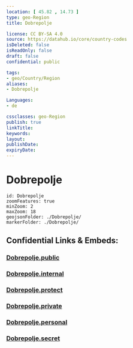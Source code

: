 ```yaml
---
location: [ 45.82 , 14.73 ] 
type: geo-Region
title: Dobrepolje

license: CC BY-SA 4.0
source: https://datahub.io/core/country-codes
isDeleted: false
isReadOnly: false
draft: false
confidential: public

tags:
- geo/Country/Region
aliases:
- Dobrepolje

Languages:
- de

cssclasses: geo-Region
publish: true
linkTitle: 
keywords: 
layout: 
publishDate: 
expiryDate: 
---
```


# Dobrepolje

```leaflet
id: Dobrepolje
zoomFeatures: true 
minZoom: 2 
maxZoom: 18
geojsonFolder: ./Dobrepolje/
markerFolder: ./Dobrepolje/
```


## Confidential Links & Embeds: 

### [Dobrepolje.public](/_public/\Earth\Continent\Europe\Europe~Central\Slovenia\Regions~Slovenia\Osrednje_slovenska\counties~OsrednjeslovenskaDobrepolje.public.md) 

### [Dobrepolje.internal](/_internal/\Earth\Continent\Europe\Europe~Central\Slovenia\Regions~Slovenia\Osrednje_slovenska\counties~OsrednjeslovenskaDobrepolje.internal.md) 

### [Dobrepolje.protect](/_protect/\Earth\Continent\Europe\Europe~Central\Slovenia\Regions~Slovenia\Osrednje_slovenska\counties~OsrednjeslovenskaDobrepolje.protect.md) 

### [Dobrepolje.private](/_private/\Earth\Continent\Europe\Europe~Central\Slovenia\Regions~Slovenia\Osrednje_slovenska\counties~OsrednjeslovenskaDobrepolje.private.md) 

### [Dobrepolje.personal](/_personal/\Earth\Continent\Europe\Europe~Central\Slovenia\Regions~Slovenia\Osrednje_slovenska\counties~OsrednjeslovenskaDobrepolje.personal.md) 

### [Dobrepolje.secret](/_secret/\Earth\Continent\Europe\Europe~Central\Slovenia\Regions~Slovenia\Osrednje_slovenska\counties~OsrednjeslovenskaDobrepolje.secret.md)

